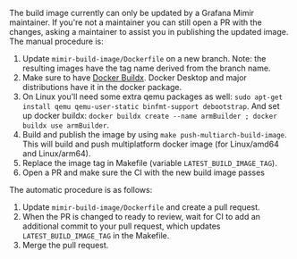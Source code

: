 The build image currently can only be updated by a Grafana Mimir maintainer. If you're not a maintainer you can still open a PR with the changes, asking a maintainer to assist you in publishing the updated image. The manual procedure is:

1. Update `mimir-build-image/Dockerfile` on a new branch. Note: the resulting images have the tag name derived from the branch name.
2. Make sure to have [Docker Buildx](https://docs.docker.com/buildx/working-with-buildx/). Docker Desktop and major distributions have it in the docker package.
3. On Linux you'll need some extra qemu packages as well: `sudo apt-get install qemu qemu-user-static binfmt-support debootstrap`. And set up docker buildx: `docker buildx create --name armBuilder ; docker buildx use armBuilder`.
4. Build and publish the image by using `make push-multiarch-build-image`. This will build and push multiplatform docker image (for Linux/amd64 and Linux/arm64).
5. Replace the image tag in Makefile (variable `LATEST_BUILD_IMAGE_TAG`).
6. Open a PR and make sure the CI with the new build image passes

The automatic procedure is as follows:
1. Update `mimir-build-image/Dockerfile` and create a pull request.
2. When the PR is changed to ready to review, wait for CI to add an additional commit to your pull request, which updates `LATEST_BUILD_IMAGE_TAG` in the Makefile.
3. Merge the pull request.